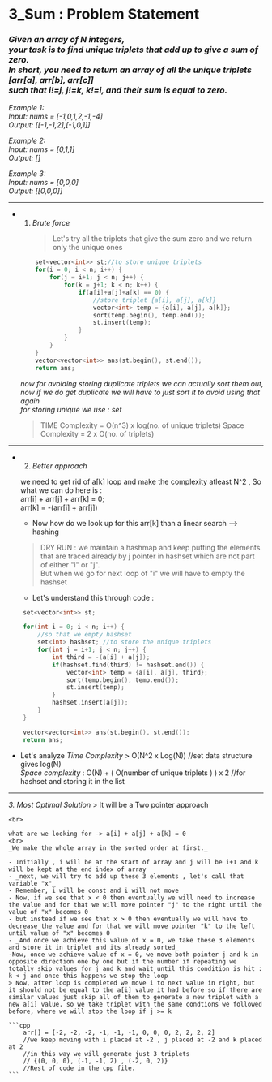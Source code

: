 # 3_Sum : Problem Statement

### _Given an array of N integers, <br> your task is to find unique triplets that add up to give a sum of zero. <br> In short, you need to return an array of all the unique triplets [arr[a], arr[b], arr[c]] <br> such that i!=j, j!=k, k!=i, and their sum is equal to zero._

_Example 1:<br>
Input: nums = [-1,0,1,2,-1,-4]<br>
Output: [[-1,-1,2],[-1,0,1]]_

_Example 2:<br>
Input: nums = [0,1,1]<br>
Output: []_

_Example 3:<br>
Input: nums = [0,0,0]<br>
Output: [[0,0,0]]_

---

- 1. _Brute force_
     > Let's try all the triplets that give the sum zero and we return only the unique ones

  ```cpp
      set<vector<int>> st;//to store unique triplets
      for(i = 0; i < n; i++) {
          for(j = i+1; j < n; j++) {
              for(k = j+1; k < n; k++) {
                  if(a[i]+a[j]+a[k] == 0) {
                      //store triplet {a[i], a[j], a[k]}
                      vector<int> temp = {a[i], a[j], a[k]};
                      sort(temp.begin(), temp.end());
                      st.insert(temp);
                  }
              }
          }
      }
      vector<vector<int>> ans(st.begin(), st.end());
      return ans;
  ```

  _now for avoiding storing duplicate triplets we can actually sort them out, now if we do get duplicate we will have to just sort it to avoid using that again_
  <br>
  _for storing unique we use : set_

  > TIME Complexity = O(n^3) x log(no. of unique triplets)
  > Space Complexity = 2 x O(no. of triplets)

---

- 2. _Better approach_

  we need to get rid of a[k] loop and make the complexity atleast N^2 , So what we can do here is :<br>
  arr[i] + arr[j] + arr[k] = 0;<br>
  arr[k] = -(arr[i] + arr[j])

  - Now how do we look up for this arr[k] than a linear search --> hashing

  > DRY RUN : we maintain a hashmap and keep putting the elements that are traced already by j pointer in hashset which are not part of either "i" or "j".<br> But when we go for next loop of "i" we will have to empty the hashset

  - Let's understand this through code :

```cpp
    set<vector<int>> st;

    for(int i = 0; i < n; i++) {
        //so that we empty hashset
        set<int> hashset; //to store the unique triplets
        for(int j = i+1; j < n; j++) {
            int third = -(a[i] + a[j]);
            if(hashset.find(third) != hashset.end()) {
                vector<int> temp = {a[i], a[j], third};
                sort(temp.begin(), temp.end());
                st.insert(temp);
            }
            hashset.insert(a[j]);
        }
    }

    vector<vector<int>> ans(st.begin(), st.end());
    return ans;
```

- Let's analyze _Time Complexity_ > O(N^2 x Log(N)) //set data structure gives log(N) <br> _Space complexity_ : O(N) + ( O(number of unique triplets ) ) x 2 //for hashset and storing it in the list

---

_3. Most Optimal Solution_ > It will be a Two pointer approach

    <br>

    what are we looking for -> a[i] + a[j] + a[k] = 0
    <br>
    _We make the whole array in the sorted order at first._

    - Initially , i will be at the start of array and j will be i+1 and k will be kept at the end index of array
    - _next, we will try to add up these 3 elements , let's call that variable "x"_
    - Remember, i will be const and i will not move
    - Now, if we see that x < 0 then eventually we will need to increase the value and for that we will move pointer "j" to the right until the value of "x" becomes 0
    - but instead if we see that x > 0 then eventually we will have to decrease the value and for that we will move pointer "k" to the left until value of "x" becomes 0
    - _And once we achieve this value of x = 0, we take these 3 elements and store it in triplet and its already sorted_
    -Now, once we achieve value of x = 0, we move both pointer j and k in opposite direction one by one but if the number if repeating we totally skip values for j and k and wait until this condition is hit :  k < j and once this happens we stop the loop
    > Now, after loop is completed we move i to next value in right, but it should not be equal to the a[i] value it had before so if there are similar values just skip all of them to generate a new triplet with a new a[i] value. so we take triplet with the same condtions we followed before, where we will stop the loop if j >= k

    ```cpp
        arr[] = [-2, -2, -2, -1, -1, -1, 0, 0, 0, 2, 2, 2, 2]
        //we keep moving with i placed at -2 , j placed at -2 and k placed at 2
        //in this way we will generate just 3 triplets
        // {(0, 0, 0), (-1, -1, 2) , (-2, 0, 2)}
        //Rest of code in the cpp file.
    ```

